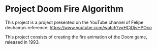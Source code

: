 # Project Doom Fire Algorithm
This project is a project presented on the YouTube channel of Felipe dechamps reference: https://www.youtube.com/watch?v=HCjDjsHPOco

This project consists of creating the fire animation of the Doom game, released in 1993.
